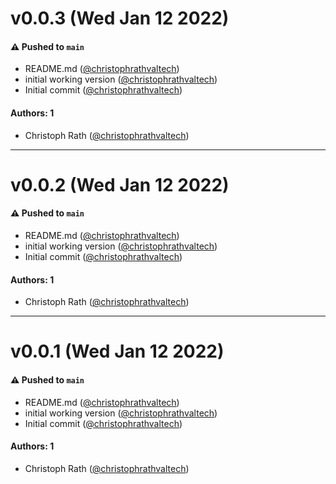 # v0.0.3 (Wed Jan 12 2022)

#### ⚠️ Pushed to `main`

- README.md ([@christophrathvaltech](https://github.com/christophrathvaltech))
- initial working version ([@christophrathvaltech](https://github.com/christophrathvaltech))
- Initial commit ([@christophrathvaltech](https://github.com/christophrathvaltech))

#### Authors: 1

- Christoph Rath ([@christophrathvaltech](https://github.com/christophrathvaltech))

---

# v0.0.2 (Wed Jan 12 2022)

#### ⚠️ Pushed to `main`

- README.md ([@christophrathvaltech](https://github.com/christophrathvaltech))
- initial working version ([@christophrathvaltech](https://github.com/christophrathvaltech))
- Initial commit ([@christophrathvaltech](https://github.com/christophrathvaltech))

#### Authors: 1

- Christoph Rath ([@christophrathvaltech](https://github.com/christophrathvaltech))

---

# v0.0.1 (Wed Jan 12 2022)

#### ⚠️ Pushed to `main`

- README.md ([@christophrathvaltech](https://github.com/christophrathvaltech))
- initial working version ([@christophrathvaltech](https://github.com/christophrathvaltech))
- Initial commit ([@christophrathvaltech](https://github.com/christophrathvaltech))

#### Authors: 1

- Christoph Rath ([@christophrathvaltech](https://github.com/christophrathvaltech))
